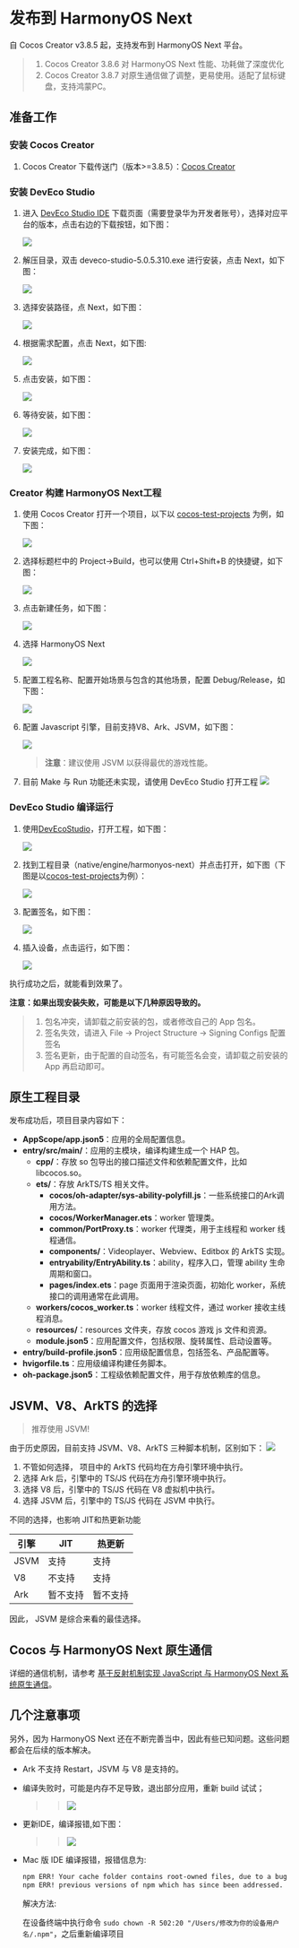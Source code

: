 # 发布到 HarmonyOS Next

自 Cocos Creator v3.8.5 起，支持发布到 HarmonyOS Next 平台。

> 1. Cocos Creator 3.8.6 对 HarmonyOS Next 性能、功耗做了深度优化
> 2. Cocos Creator 3.8.7 对原生通信做了调整，更易使用。适配了鼠标键盘，支持鸿蒙PC。

## 准备工作

### 安装 Cocos Creator

1. Cocos Creator 下载传送门（版本>=3.8.5）：[Cocos Creator](https://www.cocos.com/creator-download)

### 安装 DevEco Studio

1. 进入 [DevEco Studio IDE](https://developer.huawei.com/consumer/cn/download/) 下载页面（需要登录华为开发者账号），选择对应平台的版本，点击右边的下载按钮，如下图：

    ![](./publish-openharmony/document_image_rId3.png)

2. 解压目录，双击 deveco-studio-5.0.5.310.exe 进行安装，点击 Next，如下图：

    ![](./publish-openharmony/document_image_rId33.png)

3. 选择安装路径，点 Next，如下图：

    ![](./publish-openharmony/document_image_rId34.png)

4. 根据需求配置，点击 Next，如下图:

    ![](./publish-openharmony/document_image_rId35.png)

5. 点击安装，如下图：

    ![](./publish-openharmony/document_image_rId36.png)

6. 等待安装，如下图：

    ![](./publish-openharmony/document_image_rId37.png)

7. 安装完成，如下图：

    ![](./publish-openharmony/document_image_rId38.png)


### Creator 构建 HarmonyOS Next工程

1. 使用 Cocos Creator 打开一个项目，以下以 [cocos-test-projects](https://github.com/cocos/cocos-test-projects/tree/v3.8) 为例，如下图：

    ![](./publish-openharmony/document_image_rId53.png)


2. 选择标题栏中的 Project-\>Build，也可以使用 Ctrl+Shift+B 的快捷键，如下图：

    ![](./publish-openharmony/document_image_rId55.png)

3. 点击新建任务，如下图：

    ![](./publish-openharmony/document_image_rId56.png)

4. 选择 HarmonyOS Next

    ![](./publish-openharmony/document_image_rId57.png)


5. 配置工程名称、配置开始场景与包含的其他场景，配置 Debug/Release，如下图：

    ![](./publish-openharmony/document_image_rId58.png)

6. 配置 Javascript 引擎，目前支持V8、Ark、JSVM，如下图：

    ![](./publish-openharmony/document_image_rId77.png)

    > **注意**：建议使用 JSVM 以获得最优的游戏性能。

7. 目前 Make 与 Run 功能还未实现，请使用 DevEco Studio 打开工程
    ![](./publish-openharmony/document_image_rId59.png)

### DevEco Studio 编译运行

1. 使用[DevEcoStudio](https://developer.harmonyos.com/cn/develop/deveco-studio#download)，打开工程，如下图：

    ![](./publish-openharmony/document_image_rId62.png)
2. 找到工程目录（native/engine/harmonyos-next）并点击打开，如下图（下图是以[cocos-test-projects](https://github.com/cocos/cocos-test-projects)为例）：

    ![](./publish-openharmony/document_image_rId64.png)

3. 配置签名，如下图：

    ![](./publish-openharmony/document_image_rId65.png)

4. 插入设备，点击运行，如下图：

    ![](./publish-openharmony/document_image_rId66.png)

执行成功之后，就能看到效果了。

**注意：如果出现安装失败，可能是以下几种原因导致的。**

> 1. 包名冲突，请卸载之前安装的包，或者修改自己的 App 包名。
> 2. 签名失效，请进入 File -> Project Structure -> Signing Configs 配置签名
> 3. 签名更新，由于配置的自动签名，有可能签名会变，请卸载之前安装的 App 再启动即可。

## 原生工程目录

发布成功后，项目目录内容如下：

- **AppScope/app.json5**：应用的全局配置信息。
- **entry/src/main/**：应用的主模块，编译构建生成一个 HAP 包。
  - **cpp/**：存放 so 包导出的接口描述文件和依赖配置文件，比如 libcocos.so。
  - **ets/**：存放 ArkTS/TS 相关文件。
    - **cocos/oh-adapter/sys-ability-polyfill.js**：一些系统接口的Ark调用方法。
    - **cocos/WorkerManager.ets**：worker 管理类。
    - **common/PortProxy.ts**：worker 代理类，用于主线程和 worker 线程通信。
    - **components/**：Videoplayer、Webview、Editbox 的 ArkTS 实现。
    - **entryability/EntryAbility.ts**：ability，程序入口，管理 ability 生命周期和窗口。
    - **pages/index.ets**：page 页面用于渲染页面，初始化 worker，系统接口的调用通常在此调用。
  - **workers/cocos_worker.ts**：worker 线程文件，通过 worker 接收主线程消息。
  - **resources/**：resources 文件夹，存放 cocos 游戏 js 文件和资源。
  - **module.json5**：应用配置文件，包括权限、旋转属性、启动设置等。
- **entry/build-profile.json5**：应用级配置信息，包括签名、产品配置等。
- **hvigorfile.ts**：应用级编译构建任务脚本。
- **oh-package.json5**：工程级依赖配置文件，用于存放依赖库的信息。

## JSVM、V8、ArkTS 的选择

> 推荐使用 JSVM!

由于历史原因，目前支持 JSVM、V8、ArkTS 三种脚本机制，区别如下：
![](./publish-openharmony/document_image_rId78.png)

1. 不管如何选择， 项目中的 ArkTS 代码均在方舟引擎环境中执行。
2. 选择 Ark 后，引擎中的 TS/JS 代码在方舟引擎环境中执行。
3. 选择 V8 后，引擎中的 TS/JS 代码在 V8 虚拟机中执行。
4. 选择 JSVM 后，引擎中的 TS/JS 代码在 JSVM 中执行。

不同的选择，也影响 JIT和热更新功能

| 引擎    |  JIT   |  热更新   |
| --- | --- | --- |
|  JSVM   |  支持   |   支持  |
|  V8   |   不支持  |  支持   |
|  Ark   |   暂不支持  |  暂不支持   |

因此， JSVM 是综合来看的最佳选择。

## Cocos 与 HarmonyOS Next 原生通信

详细的通信机制，请参考 [基于反射机制实现 JavaScript 与 HarmonyOS Next 系统原生通信](../../advanced-topics/arkts-reflection.md)。

## 几个注意事项

另外，因为 HarmonyOS Next 还在不断完善当中，因此有些已知问题。这些问题都会在后续的版本解决。

- Ark 不支持 Restart，JSVM 与 V8 是支持的。
- 编译失败时，可能是内存不足导致，退出部分应用，重新 build 试试；
    >>
    >> ![](./publish-openharmony/document_image_rId72.png)
- 更新IDE，编译报错,如下图：
   >> ![](./publish-openharmony/document_image_rId75.png)
- Mac 版 IDE 编译报错，报错信息为:

    ```txt
    npm ERR! Your cache folder contains root-owned files, due to a bug in
    npm ERR! previous versions of npm which has since been addressed.
    ```

    解决方法:

    在设备终端中执行命令 `sudo chown -R 502:20 "/Users/修改为你的设备用户名/.npm"`，之后重新编译项目
